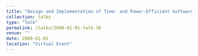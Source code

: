 ```yaml
---
title: "Design and Implementation of Time- and Power-Efficient Software Stacks for Multicore Processors}"
collection: talks
type: "Talk"
permalink: /talks/2000-01-01-talk-36
venue: ""
date: 2000-01-01
location: "Virtual Event"
---
```

